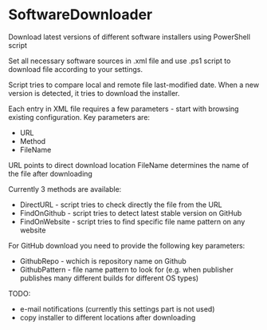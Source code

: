 # SoftwareDownloader
Download latest versions of different software installers using PowerShell script

Set all necessary software sources in .xml file and use .ps1 script to download file according to your settings.

Script tries to compare local and remote file last-modified date. When a new version is detected, it tries to download the installer.

Each entry in XML file requires a few parameters - start with browsing existing configuration.
Key parameters are:
- URL
- Method
- FileName

URL points to direct download location
FileName determines the name of the file after downloading

Currently 3 methods are available:
- DirectURL - script tries to check directly the file from the URL
- FindOnGithub - script tries to detect latest stable version on GitHub
- FindOnWebsite - script tries to find specific file name pattern on any website

For GitHub download you need to provide the following key parameters:
- GithubRepo - wchich is repository name on Github
- GithubPattern - file name pattern to look for (e.g. when publisher publishes many different builds for different OS types)

TODO:
- e-mail notifications (currently this settings part is not used)
- copy installer to different locations after downloading
